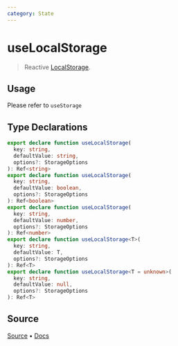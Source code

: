 ```yaml
---
category: State
---
```


# useLocalStorage

> Reactive [LocalStorage](https://developer.mozilla.org/en-US/docs/Web/API/Window/localStorage). 

## Usage

Please refer to `useStorage`


<!--FOOTER_STARTS-->
## Type Declarations

```typescript
export declare function useLocalStorage(
  key: string,
  defaultValue: string,
  options?: StorageOptions
): Ref<string>
export declare function useLocalStorage(
  key: string,
  defaultValue: boolean,
  options?: StorageOptions
): Ref<boolean>
export declare function useLocalStorage(
  key: string,
  defaultValue: number,
  options?: StorageOptions
): Ref<number>
export declare function useLocalStorage<T>(
  key: string,
  defaultValue: T,
  options?: StorageOptions
): Ref<T>
export declare function useLocalStorage<T = unknown>(
  key: string,
  defaultValue: null,
  options?: StorageOptions
): Ref<T>
```

## Source

[Source](https://github.com/vueuse/vueuse/blob/master/packages/core/useLocalStorage/index.ts) • [Docs](https://github.com/vueuse/vueuse/blob/master/packages/core/useLocalStorage/index.md)


<!--FOOTER_ENDS-->